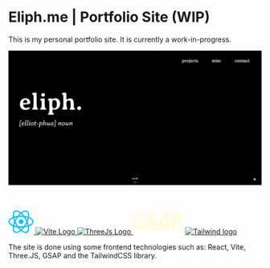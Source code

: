 # Eliph.me | Portfolio Site (WIP)

This is my personal portfolio site. It is currently a work-in-progress.

<img src="./src/assets/eliph_screenshot.png" alt="eliph.me screenshot"/>

&nbsp;

<a href="https://react.dev/" target="_blank"><svg width="50" height="50" viewBox="-10.5 -9.45 21 18.9" fill="none" xmlns="http://www.w3.org/2000/svg" class="text-sm me-0 w-10 h-10 text-brand dark:text-brand-dark flex origin-center transition-all ease-in-out"><circle cx="0" cy="0" r="2" fill="deepskyblue"></circle><g stroke="deepskyblue" stroke-width="1" fill="none"><ellipse rx="10" ry="4.5"></ellipse><ellipse rx="10" ry="4.5" transform="rotate(60)"></ellipse><ellipse rx="10" ry="4.5" transform="rotate(120)"></ellipse></g></svg><!-- React logo --> </a>
<a href="https://vite.dev/" target="_blank"><img src="https://vite.dev/logo.svg" width="50" alt="Vite Logo"/><!-- Vite logo --> </a>
<a href="https://threejs.org/" target="_blank"><img src="https://upload.wikimedia.org/wikipedia/commons/3/3f/Three.js_Icon.svg?" style="background-color:white" width="50" alt="ThreeJs Logo"/><!-- ThreeJs logo --> </a>
<a href="https://gsap.com/" target="_blank">
<svg width="100" height="50" xmlns="http://www.w3.org/2000/svg" fill="none" viewBox="0 0 82 30">
      <path fill="#FFFCE1" d="M23.81 14.012v.013l-1.075 4.666c-.058.264-.322.457-.626.457H20.81a.218.218 0 0 0-.208.156c-1.198 4.064-2.82 6.857-4.962 8.534-1.822 1.428-4.068 2.094-7.069 2.094-2.696 0-4.514-.867-6.056-2.579-2.038-2.262-2.88-5.966-2.37-10.428C1.065 8.548 5.41.095 13.776.095c2.545-.022 4.543.763 5.933 2.33 1.47 1.658 2.216 4.154 2.22 7.422a.55.55 0 0 1-.549.536h-6.13a.42.42 0 0 1-.407-.41c-.05-2.26-.72-3.36-2.052-3.36-2.35 0-3.736 3.19-4.471 4.958-1.027 2.47-1.55 5.153-1.447 7.825.049 1.244.249 2.993 1.43 3.718 1.047.642 2.541.216 3.446-.495.904-.712 1.632-1.943 1.938-3.066.043-.156.046-.277.005-.331-.043-.056-.162-.069-.253-.069h-1.574a.572.572 0 0 1-.438-.202.42.42 0 0 1-.087-.362l1.076-4.674c.053-.239.27-.42.537-.452v-.012h10.33c.024 0 .049 0 .072.005.268.035.457.284.452.556h.002Z"></path>
      <path fill="#FFFCE1" d="M41.595 8.65a.548.548 0 0 1-.548.53h-5.646c-.37 0-.679-.3-.679-.665 0-1.647-.57-2.449-1.736-2.449s-1.918.716-1.94 1.967c-.025 1.395.764 2.663 3.01 4.841 2.957 2.774 4.142 5.231 4.085 8.479C38.048 26.605 34.477 30 29.043 30c-2.775 0-4.895-.742-6.305-2.206-1.431-1.487-2.087-3.669-1.95-6.485a.548.548 0 0 1 .549-.53h5.84a.55.55 0 0 1 .422.208.48.48 0 0 1 .106.384c-.065 1.016.112 1.775.512 2.195.256.272.613.41 1.058.41 1.079 0 1.711-.762 1.735-2.09.02-1.148-.343-2.154-2.321-4.189-2.555-2.496-4.846-5.075-4.775-9.13.042-2.352.976-4.503 2.631-6.057C28.295.868 30.688 0 33.466 0c2.783.02 4.892.814 6.269 2.36 1.304 1.465 1.931 3.581 1.862 6.29h-.002Z" style="opacity: 1;"></path>
      <path fill="#FFFCE1" d="m59.095 29.012.037-27.933a.525.525 0 0 0-.529-.533h-8.738c-.294 0-.423.253-.507.42L36.706 28.841v.005l-.005.007c-.14.343.126.71.497.71h6.108c.33 0 .549-.1.656-.308l1.213-2.915c.149-.389.177-.425.601-.425h5.836c.406 0 .414.008.408.405l-.131 2.71a.525.525 0 0 0 .528.533h6.171a.523.523 0 0 0 .403-.182.458.458 0 0 0 .104-.369Zm-10.81-9.326a1.67 1.67 0 0 1-.138-.005.147.147 0 0 1-.13-.184c.012-.04.029-.095.054-.162l4.376-10.828a2.99 2.99 0 0 1 .136-.313c.071-.146.157-.156.184-.048.023.09-.502 11.118-.502 11.118-.041.413-.06.43-.467.464l-3.509-.04h-.008l.003-.002Z"></path>
      <path fill="#FFFCE1" d="M71.543.546h-4.639c-.245 0-.52.13-.584.422l-6.456 28.03a.423.423 0 0 0 .088.363.573.573 0 0 0 .437.202h5.798c.312 0 .525-.153.583-.418l.704-3.177c.05-.248-.036-.44-.258-.556a52.313 52.313 0 0 1-.312-.162l-1.005-.523-1-.522-.387-.201a.186.186 0 0 1-.103-.17.199.199 0 0 1 .2-.194l3.177.014c.95.005 1.901-.062 2.836-.234 6.58-1.215 10.95-6.485 11.076-13.656.108-6.12-3.308-9.221-10.15-9.221l-.005.003Zm-1.579 16.68h-.124c-.279 0-.328-.03-.336-.04-.005-.007 1.832-8.073 1.833-8.084.047-.233.045-.367-.099-.446-.184-.102-2.866-1.516-2.866-1.516a.189.189 0 0 1-.101-.172.197.197 0 0 1 .197-.192h4.241c1.32.04 2.056 1.221 2.021 3.238-.061 3.491-1.721 7.09-4.766 7.213Z"></path>
      </svg></a>
<a href="https://tailwindcss.com/" target="_blank"><img src="https://upload.wikimedia.org/wikipedia/commons/d/d5/Tailwind_CSS_Logo.svg" width="50" height="50" alt="Tailwind logo"/><!-- Tailwind logo --></a>

The site is done using some frontend technologies such as:
React, Vite, Three.JS, GSAP and the TailwindCSS library.
